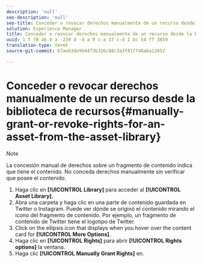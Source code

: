 ```yaml
---
description: 'null'
seo-description: 'null'
seo-title: Conceder o revocar derechos manualmente de un recurso desde la biblioteca de recursos
solution: Experience Manager
title: Conceder o revocar derechos manualmente de un recurso desde la biblioteca de recursos
uuid: 1 f 70 ab 9 a -239 d -4 a 9 c-a 17 c-d 2 bc 54 ff 3859
translation-type: tm+mt
source-git-commit: 67aeb3de964473b326c88c3a3f81ff48a6a12652

---
```



# Conceder o revocar derechos manualmente de un recurso desde la biblioteca de recursos{#manually-grant-or-revoke-rights-for-an-asset-from-the-asset-library}

>[!NOTE]
>
>La concesión manual de derechos sobre un fragmento de contenido indica que tiene el contenido. No conceda derechos manualmente sin verificar que posee el contenido.

1. Haga clic en **[!UICONTROL Library]** para acceder al **[!UICONTROL Asset Library]**.
1. Abra una carpeta y haga clic en una parte de contenido guardada en Twitter o Instagram. Puede ver dónde se originó el contenido mirando el icono del fragmento de contenido. Por ejemplo, un fragmento de contenido de Twitter tiene el logotipo de Twitter.
1. Click on the ellipsis icon that displays when you hover over the content card for **[!UICONTROL More Options]**.
1. Haga clic en **[!UICONTROL Rights]** para abrir **[!UICONTROL Rights options]** la ventana.
1. Haga clic **[!UICONTROL Manually Grant Rights]** en.
